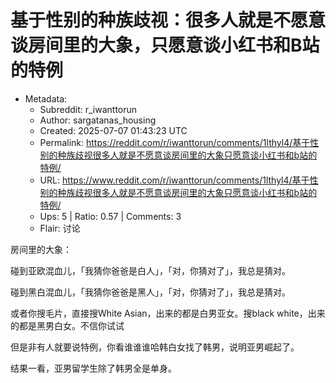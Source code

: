 # 基于性别的种族歧视：很多人就是不愿意谈房间里的大象，只愿意谈小红书和B站的特例

- Metadata:
  - Subreddit: r_iwanttorun
  - Author: sargatanas_housing
  - Created: 2025-07-07 01:43:23 UTC
  - Permalink: https://reddit.com/r/iwanttorun/comments/1lthyl4/基于性别的种族歧视很多人就是不愿意谈房间里的大象只愿意谈小红书和b站的特例/
  - URL: https://www.reddit.com/r/iwanttorun/comments/1lthyl4/基于性别的种族歧视很多人就是不愿意谈房间里的大象只愿意谈小红书和b站的特例/
  - Ups: 5 | Ratio: 0.57 | Comments: 3
  - Flair: 讨论


房间里的大象：

碰到亚欧混血儿，「我猜你爸爸是白人」，「对，你猜对了」，我总是猜对。

碰到黑白混血儿，「我猜你爸爸是黑人」，「对，你猜对了」，我总是猜对。

或者你搜毛片，直接搜White Asian，出来的都是白男亚女。搜black
white，出来的都是黑男白女。不信你试试

但是非有人就要说特例，你看谁谁谁哈韩白女找了韩男，说明亚男崛起了。

结果一看，亚男留学生除了韩男全是单身。

